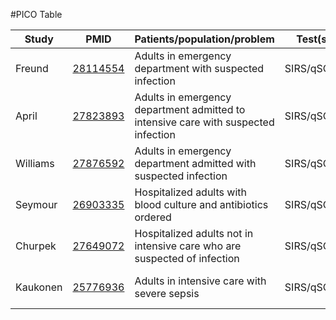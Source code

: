 #PICO Table

Study        | PMID                                    |Patients/population/problem|Test(s)|Comparison|Outcome|
------------ | --------------------------------------|---------------------------|------------|----------|-------|
| Freund      |[28114554](http://pubmed.gov/28114554) |Adults in emergency department with suspected infection| SIRS/qSOFA | Usual care | Mortality in hospital|
| April       |[27823893](http://pubmed.gov/27823893)|Adults in emergency department admitted to intensive care with suspected infection | SIRS/qSOFA | Usual care |Mortality in hospital|
| Williams    |[27876592](http://pubmed.gov/27876592) |Adults in emergency department admitted with suspected infection | SIRS/qSOFA |Usual care|Mortality in hospitals|
| Seymour     |[26903335](http://pubmed.gov/26903335)|Hospitalized adults with blood culture and antibiotics ordered | SIRS/qSOFA |Usual care|Mortality in hospital|
| Churpek     |[27649072](http://pubmed.gov/27649072)|Hospitalized adults not in intensive care who are suspected of infection | SIRS/qSOFA |Usual care|Mortality in hospital|
| Kaukonen    |[25776936](http://pubmed.gov/25776936) |Adults in intensive care with severe sepsis | SIRS/qSOFA |Usual care|Mortality in hospital|
